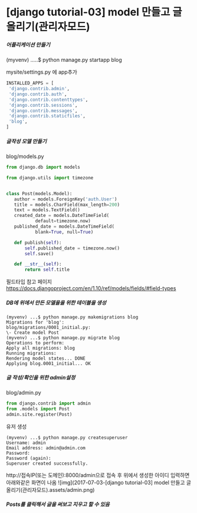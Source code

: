 # [django tutorial-03] model 만들고 글 올리기(관리자모드)



##### 어플리케이션 만들기

(myvenv) .....$ python manage.py startapp blog

mysite/settings.py 에 app추가

```python
INSTALLED_APPS = [
 'django.contrib.admin',
 'django.contrib.auth',
 'django.contrib.contenttypes',
 'django.contrib.sessions',
 'django.contrib.messages',
 'django.contrib.staticfiles',
 'blog',
]
```



##### 글작성 모델 만들기
blog/models.py

```python
from django.db import models

from django.utils import timezone


class Post(models.Model):
   author = models.ForeignKey('auth.User')
   title = models.CharField(max_length=200)
   text = models.TextField()
   created_date = models.DateTimeField(
           default=timezone.now)
   published_date = models.DateTimeField(
           blank=True, null=True)

   def publish(self):
       self.published_date = timezone.now()
       self.save()

   def __str__(self):
       return self.title
```





필드타입 참고 페이지 https://docs.djangoproject.com/en/1.10/ref/models/fields/#field-types

##### DB에 위에서 만든 모델을을 위한 테이블을 생성

```shell
(myvenv) ...$ python manage.py makemigrations blog
Migrations for 'blog':
blog/migrations/0001_initial.py:
\- Create model Post
(myvenv) ...$ python manage.py migrate blog
Operations to perform:
Apply all migrations: blog
Running migrations:
Rendering model states... DONE
Applying blog.0001_initial... OK
```

 

##### 글 작성/확인을 위한 admin설정

blog/admin.py

```python
from django.contrib import admin
from .models import Post
admin.site.register(Post)
```



유저 생성

```shell
(myvenv) ...$ python manage.py createsuperuser
Username: admin
Email address: admin@admin.com
Password:
Password (again):
Superuser created successfully.
```



http://접속IP(또는 도메인):8000/admin으로 접속 후 위에서 생성한 아이디 입력하면 아래와같은 화면이 나옴
![img](2017-07-03-[django tutorial-03] model 만들고 글 올리기(관리자모드).assets/admin.png)

 

##### Posts를 클릭해서 글을 써보고 지우고 할 수 있음